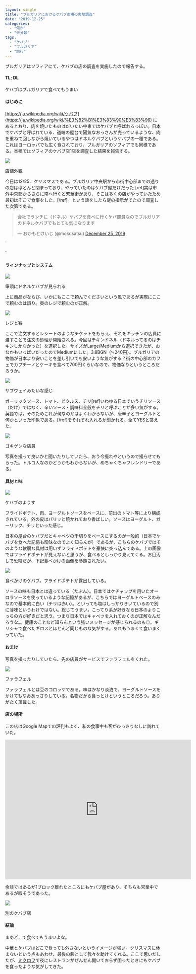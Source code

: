 ```yaml
---
layout: single
title: "ブルガリアにおけるケバブ市場の実地調査"
date: "2019-12-25"
categories: 
  - "何か"
  - "未分類"
tags: 
  - "ケバブ"
  - "ブルガリア"
  - "旅行"
---
```


ブルガリアはソフィアにて、ケバブの店の調査を実施したので報告する。

#### TL; DL

ケバブはブルガリアで食べてもうまい

#### はじめに

[https://ja.wikipedia.org/wiki/ケバブ](https://ja.wikipedia.org/wiki/%E3%82%B1%E3%83%90%E3%83%96) にあるとおり、肉を焼いたものはだいたい中東ではケバブと呼ばれるっぽい。日本でケバブと呼ばれている、道端の屋台で陽気なおっさんが売っているような、肉を重ねて回しながら焼いているやつはドネルケバブというケバブの一種である。これはヨーロッパでも広く食されており、ブルガリアのソフィアでも同様である。本稿ではソフィアのケバブ店1店を調査した結果を報告する。

[![](https://blog.naotaco.com/assets/images/posts/2019/12/SDIM0581.jpg)](https://blog.naotaco.com/assets/images/posts/2019/12/SDIM0581-scaled.jpg)

店舗外観

今日は12/25、クリスマスである。ブルガリア中央駅から市街中心部までの通りの店はほとんど閉まっており、やっていたのはケバブ屋だけだった \[ref\]実は市外中央部からさらに南へ行くと繁華街があり、そこは多くの店がやっていたため最初はそこで食事をした。\[/ref\]。という話をしたら謎の指示がでたので調査した次第である。

<blockquote class="twitter-tweet" data-conversation="none"><p dir="ltr" lang="ja">会社でランチに（ドネル）ケバブを食べに行くケバ部員なのでブルガリアのドネルケバブでもとても気になります</p>— おかもとけいじ (@mokusatsu) <a href="https://twitter.com/mokusatsu/status/1209822374037573633?ref_src=twsrc%5Etfw">December 25, 2019</a></blockquote>

`

<script async src="https://platform.twitter.com/widgets.js" charset="utf-8"></script>

`

#### ラインナップとシステム

[![](https://blog.naotaco.com/assets/images/posts/2019/12/SDIM0582.jpg)](https://blog.naotaco.com/assets/images/posts/2019/12/SDIM0582-scaled.jpg)

筆頭にドネルケバブが見られる

上に商品がならび、いかにもここで頼んでくださいという風であるが実際にここで頼むのは誤り。奥のレジで頼むのが正解。

[![](https://blog.naotaco.com/assets/images/posts/2019/12/SDIM0583.jpg)](https://blog.naotaco.com/assets/images/posts/2019/12/SDIM0583-scaled.jpg)

レジと客

ここで注文するとレシートのようなチケットをもらえ、それをキッチンの店員に渡すことで注文の処理が開始される。今回はチキンドネル（ドネルってるのはチキンしかなかった）を選択した。サイズがLarge/Mediumから選択できたが、おなかもいっぱいだったのでMediumにした。3.8BGN（≒240円）。ブルガリアの物価が日本より安いことを差し引いても安いような気がする？街の中心部のカフェでカプチーノとケーキを食べて700円くらいなので、物価なりというところだろうか。

[![](https://blog.naotaco.com/assets/images/posts/2019/12/SDIM0584.jpg)](https://blog.naotaco.com/assets/images/posts/2019/12/SDIM0584-scaled.jpg)

サブウェイみたいな感じ

ガーリックソース、トマト、ピクルス、チリ\[ref\]いわゆる日本でいうチリソース（だけ）ではなく、辛いソース・調味料全般をチリと呼ぶことが多い気がする。英語では。そのためこれが何なのかはよくわからないが、唐辛子とヨーグルトと何かといった印象である。\[/ref\]をそれぞれ入れるか聞かれる。全てYESと答えた。

![](https://blog.naotaco.com/assets/images/posts/2019/12/SDIM0587.jpg)

ゴキゲンな店員

写真を撮って良いかと聞いたりしていたら、おう今撮れやというので撮らせてもらった。トルコ人なのかどうかもわからないが、めちゃくちゃフレンドリーである。

#### 具材と味

[![](https://blog.naotaco.com/assets/images/posts/2019/12/SDIM0589.jpg)](https://blog.naotaco.com/assets/images/posts/2019/12/SDIM0589-scaled.jpg)

ケバブのようす

フライドポテト、肉、ヨーグルトソースをベースに、前出のトマト等により構成されている。外の皮はパリッと焼かれており香ばしい。ソースはヨーグルト、ガーリック、チリといった感じ。

日本の屋台のケバブだとキャベツの千切りをベースにするのが一般的（日本でケバブを食べた記憶も曖昧なのでよく知らんが）であるが、こちらのケバブではそのような軟弱な具材は用いずフライドポテトを豪快に突っ込んである。上の画像ではフライドポテトが見えないと思うが、食べるとしっかり見えてくる。お目汚しで恐縮だが、下記食べかけの画像を参照されたい。

![](https://blog.naotaco.com/assets/images/posts/2019/12/SDIM0593.jpg)

食べかけのケバブ。フライドポテトが露出している。

ソースの味も日本とは違っている（たぶん）。日本ではケチャップを用いたオーロラソースを使っているような記憶があるが、こちらではヨーグルトベースのみなので基本的に白い（チリは赤い）。といっても塩はしっかりきいているので別に薄味というわけではない。総じてうまい。こってり系が好きなら日本のよりこっちの方が好きだと思う。つまり日本ではキャベツを入れておくのが正解なんだろうな。。健康のことなど知らんという強いメッセージが感じられるのも◎。ギリシャで食べたギロスとほとんど同じものな気がする。あれもうまくて食いまくっていた。

#### おまけ

写真を撮ったりしていたら、先の店員がサービスでファラフェルをくれた。

![](https://blog.naotaco.com/assets/images/posts/2019/12/SDIM0590.jpg)

ファラフェル

ファラフェルとは豆のコロッケである。味はかなり淡泊で、ヨーグルトソースをかけてもなおあっさりしている。名物だから食っとけというところだろう。ありがたく頂戴した。

#### 店の場所

この店はGoogle Mapでの評判もよく、私の食事中も客がひっきりなしに訪れていた。

<iframe style="border: 0;" src="https://www.google.com/maps/embed?pb=!1m14!1m8!1m3!1d2932.050328119678!2d23.3241745!3d42.7026551!3m2!1i1024!2i768!4f13.1!3m3!1m2!1s0x40aa856668e34a21%3A0x38ec56b12703f668!2sMiral%20Foods%20-%20Halal%20Food!5e0!3m2!1sen!2sbg!4v1577299275825!5m2!1sen!2sbg" width="600" height="450" frameborder="0" allowfullscreen="allowfullscreen"></iframe>

余談ではあるが1ブロック離れたところにもケバブ屋があり、そちらも営業中であるが暇そうであった。

![](https://blog.naotaco.com/assets/images/posts/2019/12/SDIM0595.jpg)

別のケバブ店

#### 結論

まあどこで食べてもうまいよな。

中華とケバブはどこで食っても外さないというイメージが強い。クリスマスに休まないという点もあわせ、最後の砦として我々を助けてくれる。ここで思いだしたが、[ミクロフ](https://blog.naotaco.com/archives/1299)で夜にレストランがぜんぜん開いておらず困ったときにもケバブを食ったような気がしてきた。
